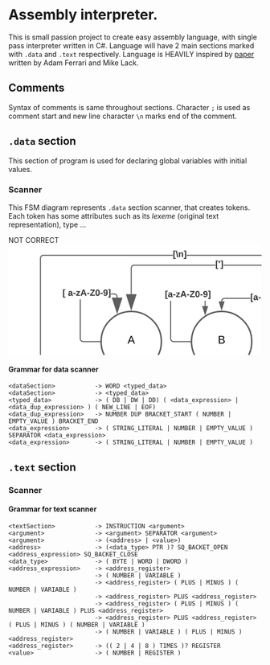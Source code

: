 # Assembly interpreter.

This is small passion project to create easy assembly language, with single pass interpreter written in C#.
Language will have 2 main sections marked with `.data` and `.text` respectively.
Language is HEAVILY inspired by [paper](https://www.cs.dartmouth.edu/~sergey/cs258/tiny-guide-to-x86-assembly.pdf) written by Adam Ferrari and Mike Lack.


## Comments
Syntax of comments is same throughout sections. Character `;` is used as comment start and new line character `\n` marks end of the comment.


## `.data` section
This section of program is used for declaring global variables with initial values.



### Scanner
This FSM diagram represents `.data` section scanner, that creates tokens. Each token has some attributes such as its *lexeme* (original text representation), type ...

NOT CORRECT 
<svg xmlns="http://www.w3.org/2000/svg" xmlns:xlink="http://www.w3.org/1999/xlink" xmlns:lucid="lucid" width="1389" height="607.42"><g transform="translate(-195.5 -118.49999978529536)" lucid:page-tab-id="0_0"><path d="M0 0h1870.87v1322.84H0z" fill="#fff"/><path d="M840 160c0 22.1-17.9 40-40 40s-40-17.9-40-40 17.9-40 40-40 40 17.9 40 40z" fill="#fff"/><path d="M838.46 170.85l-1.23 3.8-2.1 4.5-.25.38m-3.52 5.2l-2.1 2.53-3.64 3.46-.9.65m-5.2 3.47l-2.3 1.27-4.6 1.87-1.78.47m-6.15 1.22l-1.83.24-2.87.1-4.7-.3m-6.15-1.24l-3.8-1.23-4.5-2.1-.38-.25m-5.2-3.52l-2.53-2.1-3.46-3.64-.65-.9m-3.47-5.2l-1.27-2.3-1.87-4.6-.47-1.78m-1.2-6.15l-.26-1.83-.1-2.87.3-4.7m1.24-6.15l1.23-3.8 2.1-4.5.25-.38m3.52-5.2l2.1-2.53 3.64-3.46.9-.65m5.2-3.47l2.3-1.27 4.6-1.87 1.78-.47m6.15-1.22l1.83-.24 2.87-.1 4.7.3m6.15 1.24l3.8 1.23 4.5 2.1.38.25m5.2 3.52l2.53 2.1 3.46 3.64.65.9m3.47 5.2l1.27 2.3 1.87 4.6.47 1.78m1.2 6.15l.26 1.83.1 2.87-.3 4.7" stroke="#5e5e5e" stroke-width="3" fill="none"/><use xlink:href="#a" transform="matrix(1,0,0,1,765,125) translate(11.574074074074076 39.65277777777778)"/><path d="M677.06 226.96h-51.04l-.82.06-.77.18-.72.3-.66.4-.6.52-.5.6-.42.67-.3.7-.18.78-.07.85-1.94-.15.08-1 .26-1.07.42-1 .57-.93.7-.83.84-.7.92-.58 1-.42 1.07-.25 1.04-.1h51.12zm123.92-6.94l-.1 1.05-.24 1.07-.42 1-.58.94-.7.83-.84.72-.93.58-1 .42-1.08.25-1.06.1h-51.1V225h51.02l.83-.06.75-.18.73-.3.67-.42.6-.5.5-.6.43-.68.3-.73.18-.76.06-.83V202.5H801z" stroke="#5e5e5e" stroke-width=".05" fill="#5e5e5e"/><path d="M799.98 201.5l1-.03v1.06H799v-1.1z" fill="#5e5e5e"/><path stroke="#5e5e5e" stroke-width=".05" fill="#5e5e5e"/><path d="M620 247.22l-4.63-14.26h9.26z" fill="#5e5e5e"/><path d="M620 250.38l-5.98-18.4h11.96zm-3.3-16.45l3.3 10.14 3.3-10.14z" stroke="#5e5e5e" stroke-width=".05" fill="#5e5e5e"/><use xlink:href="#b" transform="matrix(1,0,0,1,677.0617283950618,215.31341704842006) translate(0 14.222222222222223)"/><path d="M680 311.96c0 33.14-26.86 60-60 60s-60-26.86-60-60 26.86-60 60-60 60 26.86 60 60z" stroke="#5e5e5e" stroke-width="3" fill="#fff"/><use xlink:href="#c" transform="matrix(1,0,0,1,565,256.9601674242407) translate(47.592592592592595 59.02777777777778)"/><path d="M800.98 380H799v-69.33H801zm0-90.67H799V202.5H801z" stroke="#5e5e5e" stroke-width=".05" fill="#5e5e5e"/><path d="M799.98 201.5l1-.03v1.06H799v-1.1z" fill="#5e5e5e"/><path stroke="#5e5e5e" stroke-width=".05" fill="#5e5e5e"/><path d="M800 395.26L795.37 381h9.26z" fill="#5e5e5e"/><path d="M800 398.42l-5.98-18.4h11.96zm-3.3-16.45l3.3 10.14 3.3-10.13z" stroke="#5e5e5e" stroke-width=".05" fill="#5e5e5e"/><use xlink:href="#d" transform="matrix(1,0,0,1,781.3086419753087,289.33333333629975) translate(0 14.222222222222223)"/><path d="M860 460c0 33.14-26.86 60-60 60s-60-26.86-60-60 26.86-60 60-60 60 26.86 60 60z" stroke="#5e5e5e" stroke-width="3" fill="#fff"/><use xlink:href="#e" transform="matrix(1,0,0,1,745,405) translate(47.00617283950617 59.02777777777778)"/><path d="M519.47 305.92l.07.83.18.76.3.74.42.67.5.6.6.52.68.42.73.3.76.18.84.06h32.96v1.95h-33.04l-1.05-.08-1.06-.25-1-.42-.94-.57-.83-.7-.72-.84-.57-.93-.42-1-.25-1.08-.08-1.05v-75.33h1.95zm68.6-64.42h-1.94v-10.83h1.95z" stroke="#5e5e5e" stroke-width=".05" fill="#5e5e5e"/><path d="M558.5 311.95l.03 1h-1.06v-1.96h1.07z" fill="#5e5e5e"/><path stroke="#5e5e5e" stroke-width=".05" fill="#5e5e5e"/><path d="M587.1 256.76l-4.63-14.26h9.27z" fill="#5e5e5e"/><path d="M587.1 259.92l-5.97-18.4h11.96zm-3.28-16.45l3.3 10.14 3.28-10.13z" stroke="#5e5e5e" stroke-width=".05" fill="#5e5e5e"/><use xlink:href="#f" transform="matrix(1,0,0,1,507.0469135802467,209.33333333333334) translate(0 14.222222222222223)"/><path d="M680 660c0 33.14-26.86 60-60 60s-60-26.86-60-60 26.86-60 60-60 60 26.86 60 60z" stroke="#5e5e5e" stroke-width="9" fill="#fff"/><use xlink:href="#g" transform="matrix(1,0,0,1,565,605) translate(28.73456790123457 59.02777777777778)"/><path d="M699.47 453.96l.07.83.18.75.3.73.42.67.5.6.6.5.68.43.73.3.76.18.84.06h32.96v1.96h-33.04l-1.05-.1-1.06-.24-1-.42-.94-.58-.83-.7-.72-.84-.57-.93-.42-1-.25-1.08-.08-1.06v-36h1.95zm55.3-81.25l1.08.27 1 .42.94.56.82.7.7.84.6.94.4 1 .26 1.07.08 1.07v1.27h-1.95v-1.2l-.05-.82-.18-.77-.3-.73-.42-.67-.5-.6-.6-.5-.68-.42-.73-.3-.76-.2-.83-.05h-49.1l-.84.06-.75.2-.73.3-.67.4-.6.5-.5.6-.43.7-.3.7-.18.78-.07.82v17.06h-1.95v-17.13l.1-1.06.24-1.05.42-1 .57-.95.72-.83.83-.7.93-.58 1-.43 1.08-.26 1.06-.07h49.27z" stroke="#5e5e5e" stroke-width=".05" fill="#5e5e5e"/><path d="M738.5 460l.03.98h-1.06v-1.96h1.07z" fill="#5e5e5e"/><path stroke="#5e5e5e" stroke-width=".05" fill="#5e5e5e"/><path d="M759.7 410.37l-9.28-28.53h18.54z" fill="#5e5e5e"/><path d="M759.7 413.52l-10.62-32.66h21.22zm-7.94-30.7l7.93 24.4 7.92-24.4z" stroke="#5e5e5e" stroke-width=".05" fill="#5e5e5e"/><use xlink:href="#d" transform="matrix(1,0,0,1,679.8077064017089,396.7021883775387) translate(0 14.222222222222223)"/><path d="M800 522.5v40.23" stroke="#5e5e5e" stroke-width="2" fill="none"/><path d="M800 521.5l.98-.03v1.06H799v-1.07z" stroke="#5e5e5e" stroke-width=".05" fill="#5e5e5e"/><path d="M800 592.26l-9.27-28.53h18.54z" stroke="#5e5e5e" stroke-width="2" fill="#5e5e5e"/><path d="M860 660c0 33.14-26.86 60-60 60s-60-26.86-60-60 26.86-60 60-60 60 26.86 60 60z" stroke="#5e5e5e" stroke-width="9" fill="#fff"/><use xlink:href="#h" transform="matrix(1,0,0,1,745,605) translate(15.586419753086417 59.02777777777778)"/><path d="M974.04 225l1.05.1 1.06.24 1 .42.94.58.83.7.72.84.57.93.42 1.02.25 1.07.08 1.04v330.8H979V232l-.06-.83-.18-.77-.3-.73-.42-.67-.5-.6-.6-.5-.68-.43-.73-.3-.76-.18-.84-.06h-67.2V225zm-173-4.23l.18.76.3.73.42.67.5.6.6.5.68.43.73.3.76.18.84.06h78.16v1.96h-78.24l-1.05-.1-1.06-.24-1-.42-.94-.57-.83-.72-.72-.82-.57-.93-.42-1-.25-1.08-.08-1.05V202.5H801v17.44z" stroke="#5e5e5e" stroke-width=".05" fill="#5e5e5e"/><path d="M799.98 201.5l1-.03v1.06H799v-1.1z" fill="#5e5e5e"/><path stroke="#5e5e5e" stroke-width=".05" fill="#5e5e5e"/><path d="M980 592.26l-9.27-28.53h18.54z" fill="#5e5e5e"/><path d="M980 595.42l-10.6-32.67h21.2zm-7.93-30.72l7.93 24.4 7.93-24.4z" stroke="#5e5e5e" stroke-width=".05" fill="#5e5e5e"/><use xlink:href="#i" transform="matrix(1,0,0,1,884.2026323372621,215.31341704842006) translate(0 14.222222222222223)"/><path d="M1040 660c0 33.14-26.86 60-60 60s-60-26.86-60-60 26.86-60 60-60 60 26.86 60 60z" stroke="#5e5e5e" stroke-width="9" fill="#fff"/><use xlink:href="#j" transform="matrix(1,0,0,1,925,605) translate(23.554382716049382 45.27777777777778)"/><use xlink:href="#k" transform="matrix(1,0,0,1,925,605) translate(28.492654320987658 71.94444444444446)"/><path d="M1220 660c0 33.14-26.86 60-60 60s-60-26.86-60-60 26.86-60 60-60 60 26.86 60 60z" stroke="#5e5e5e" stroke-width="9" fill="#fff"/><use xlink:href="#l" transform="matrix(1,0,0,1,1105,605) translate(6.296296296296298 59.02777777777778)"/><path d="M1155.1 184.86l1.06.25 1 .43.94.58.83.72.7.83.6.93.4 1 .26 1.08.07 1.05v371.03h-1.94V191.8l-.07-.83-.18-.77-.3-.73-.42-.67-.5-.6-.6-.5-.68-.42-.73-.3-.76-.2-.84-.05H978.32v-1.95h175.72zm-321.65 1.87v-1.95h128.17v1.95z" stroke="#5e5e5e" stroke-width=".05" fill="#5e5e5e"/><path d="M833.48 186.73h-1.83l1.6-1.95h.23z" fill="#5e5e5e"/><path stroke="#5e5e5e" stroke-width=".05" fill="#5e5e5e"/><path d="M1160 592.26l-9.27-28.53h18.54z" fill="#5e5e5e"/><path d="M1160 595.42l-10.6-32.67h21.2zm-7.93-30.72l7.93 24.4 7.93-24.4z" stroke="#5e5e5e" stroke-width=".05" fill="#5e5e5e"/><use xlink:href="#m" transform="matrix(1,0,0,1,961.6239107968022,175.08499189469308) translate(0 14.222222222222223)"/><path d="M500 311.96c0 33.14-26.86 60-60 60s-60-26.86-60-60 26.86-60 60-60 60 26.86 60 60z" stroke="#5e5e5e" stroke-width="3" fill="#fff"/><use xlink:href="#n" transform="matrix(1,0,0,1,385,256.96016742424075) translate(47.592592592592595 59.02777777777778)"/><path d="M607.5 160.97H446.03l-.83.07-.75.18-.73.3-.67.42-.6.5-.5.6-.43.68-.3.73-.18.76-.06.84v51.65h-1.96v-51.74l.1-1.05.24-1.06.42-1 .58-.94.7-.83.84-.72.93-.57 1-.42 1.08-.25 1.06-.07H607.5zm150 0H623.44v-1.94H757.5z" stroke="#5e5e5e" stroke-width=".05" fill="#5e5e5e"/><path d="M758.5 159.98l.03 1h-1.06v-1.95h1.1z" fill="#5e5e5e"/><path stroke="#5e5e5e" stroke-width=".05" fill="#5e5e5e"/><path d="M440 247.22l-9.27-28.53h18.54z" fill="#5e5e5e"/><path d="M440 250.38l-10.6-32.66h21.2zm-7.93-30.7l7.93 24.4 7.93-24.4z" stroke="#5e5e5e" stroke-width=".05" fill="#5e5e5e"/><use xlink:href="#o" transform="matrix(1,0,0,1,607.4913580246912,149.33333333333334) translate(0 14.222222222222223)"/><path d="M339.47 305.92l.07.83.18.76.3.74.42.67.5.6.6.52.68.42.73.3.76.18.84.06h32.96v1.95h-33.04l-1.05-.08-1.06-.25-1-.42-.94-.57-.83-.7-.72-.84-.57-.93-.42-1-.25-1.08-.08-1.05v-78.08h1.95zm67.55-89.56l1.07.26 1 .42.93.57.83.72.7.83.6.94.4 1 .26 1.06.08 1.06v1.27h-1.95v-1.2l-.06-.83-.2-.77-.3-.72-.4-.68-.52-.6-.6-.5-.67-.42-.72-.3-.77-.2-.8-.05h-6.2v-1.95h6.27z" stroke="#5e5e5e" stroke-width=".05" fill="#5e5e5e"/><path d="M378.5 311.95l.03 1h-1.06v-1.96h1.07z" fill="#5e5e5e"/><path stroke="#5e5e5e" stroke-width=".05" fill="#5e5e5e"/><path d="M411.93 254.02l-9.27-28.53h18.54z" fill="#5e5e5e"/><path d="M411.93 257.17l-10.6-32.66h21.2zm-7.93-30.7l7.93 24.4 7.93-24.4z" stroke="#5e5e5e" stroke-width=".05" fill="#5e5e5e"/><use xlink:href="#p" transform="matrix(1,0,0,1,303.24444444444424,206.58831367616622) translate(0 14.222222222222223)"/><use xlink:href="#q" transform="matrix(1,0,0,1,303.24444444444424,206.58831367616622) translate(10.814814814814817 14.222222222222223)"/><path d="M440.98 562.73h-1.96V471.2h1.96zm0-112.86h-1.96v-75.4h1.96z" stroke="#5e5e5e" stroke-width=".05" fill="#5e5e5e"/><path d="M440 373.46l.98-.03v1.06h-1.96v-1.08z" fill="#5e5e5e"/><path stroke="#5e5e5e" stroke-width=".05" fill="#5e5e5e"/><path d="M440 592.26l-9.27-28.53h18.54z" fill="#5e5e5e"/><path d="M440 595.42l-10.6-32.67h21.2zm-7.93-30.72l7.93 24.4 7.93-24.4z" stroke="#5e5e5e" stroke-width=".05" fill="#5e5e5e"/><use xlink:href="#r" transform="matrix(1,0,0,1,432.0246913580247,449.8666666666667) translate(0 14.222222222222223)"/><path d="M500 660c0 33.14-26.86 60-60 60s-60-26.86-60-60 26.86-60 60-60 60 26.86 60 60z" stroke="#5e5e5e" stroke-width="9" fill="#fff"/><use xlink:href="#s" transform="matrix(1,0,0,1,385,605) translate(26.05438271604939 45.27777777777778)"/><use xlink:href="#t" transform="matrix(1,0,0,1,385,605) translate(28.585246913580253 71.94444444444446)"/><path d="M620.98 562.73H619v-67.58H621zm0-88.92H619v-99.34H621z" stroke="#5e5e5e" stroke-width=".05" fill="#5e5e5e"/><path d="M620 373.46l.98-.03v1.06H619v-1.08z" fill="#5e5e5e"/><path stroke="#5e5e5e" stroke-width=".05" fill="#5e5e5e"/><path d="M620 592.26l-9.27-28.53h18.54z" fill="#5e5e5e"/><path d="M620 595.42l-10.6-32.67h21.2zm-7.93-30.72l7.93 24.4 7.93-24.4z" stroke="#5e5e5e" stroke-width=".05" fill="#5e5e5e"/><use xlink:href="#u" transform="matrix(1,0,0,1,569.0617283950618,473.8124814718539) translate(0 14.222222222222223)"/><path d="M1400 660c0 33.14-26.86 60-60 60s-60-26.86-60-60 26.86-60 60-60 60 26.86 60 60z" stroke="#5e5e5e" stroke-width="9" fill="#fff"/><use xlink:href="#v" transform="matrix(1,0,0,1,1285,605) translate(17.38154320987654 45.27777777777778)"/><use xlink:href="#w" transform="matrix(1,0,0,1,1285,605) translate(33.430925925925926 71.94444444444446)"/><path d="M1580 661.42c0 33.13-26.86 60-60 60s-60-26.87-60-60c0-33.14 26.86-60 60-60s60 26.86 60 60z" stroke="#5e5e5e" stroke-width="9" fill="#fff"/><use xlink:href="#v" transform="matrix(1,0,0,1,1465,606.4173228346456) translate(17.38154320987654 45.27777777777778)"/><use xlink:href="#x" transform="matrix(1,0,0,1,1465,606.4173228346456) translate(35.251913580246914 71.94444444444446)"/><path d="M1335.1 159.1l1.06.26 1 .42.94.57.83.72.7.83.6.93.4 1 .26 1.08.07 1.06v396.77h-1.94v-396.7l-.07-.82-.18-.75-.3-.73-.42-.67-.5-.6-.6-.5-.68-.42-.73-.3-.76-.2-.84-.06H1055.4v-1.94h278.64zM842.5 161v-1.95h195.3v1.94z" stroke="#5e5e5e" stroke-width=".05" fill="#5e5e5e"/><path d="M842.53 160.97h-1.1l.07-.95-.03-1h1.06z" fill="#5e5e5e"/><path stroke="#5e5e5e" stroke-width=".05" fill="#5e5e5e"/><path d="M1340 592.26l-9.27-28.53h18.54z" fill="#5e5e5e"/><path d="M1340 595.42l-10.6-32.67h21.2zm-7.93-30.72l7.93 24.4 7.93-24.4z" stroke="#5e5e5e" stroke-width=".05" fill="#5e5e5e"/><use xlink:href="#y" transform="matrix(1,0,0,1,1037.7851851851851,149.33333333333334) translate(0 14.222222222222223)"/><path d="M1515.1 138.33l1.06.25 1 .42.94.57.83.72.7.82.6.93.4 1 .26 1.08.07 1.05v418.97h-1.94v-418.9l-.07-.82-.18-.76-.3-.73-.42-.67-.5-.6-.6-.5-.68-.42-.73-.3-.76-.2-.84-.06H1148.4v-1.96h365.64zm-678.25 1.86v-1.96h293.94v1.95z" stroke="#5e5e5e" stroke-width=".05" fill="#5e5e5e"/><path d="M836.87 140.2h-.48l-1.1-1.96h1.57z" fill="#5e5e5e"/><path stroke="#5e5e5e" stroke-width=".05" fill="#5e5e5e"/><path d="M1520 593.68l-9.27-28.53h18.54z" fill="#5e5e5e"/><path d="M1520 596.83l-10.6-32.66h21.2zm-7.93-30.7l7.93 24.4 7.93-24.4z" stroke="#5e5e5e" stroke-width=".05" fill="#5e5e5e"/><use xlink:href="#z" transform="matrix(1,0,0,1,1130.7851851851851,128.55260552219573) translate(0 14.222222222222223)"/><path d="M320 660c0 33.14-26.86 60-60 60s-60-26.86-60-60 26.86-60 60-60 60 26.86 60 60z" stroke="#5e5e5e" stroke-width="9" fill="#fff"/><use xlink:href="#A" transform="matrix(1,0,0,1,205,605) translate(15.617283950617278 59.02777777777778)"/><path d="M522.82 141.2h-257.6l-.8.08-.78.18-.72.3-.68.4-.6.53-.5.58-.42.68-.3.72-.2.77-.05.82v416.5h-1.95V146.2l.08-1.06.26-1.06.42-1 .57-.95.7-.83.84-.7.93-.58 1-.42 1.07-.26 1.06-.08h257.66zm239.68 0H550.33v-1.94H762.5z" stroke="#5e5e5e" stroke-width=".05" fill="#5e5e5e"/><path d="M763.55 140.13l-.5 1.08h-.57v-1.94h1.62z" fill="#5e5e5e"/><path stroke="#5e5e5e" stroke-width=".05" fill="#5e5e5e"/><path d="M259.2 592.3l-9.27-28.54h18.54z" fill="#5e5e5e"/><path d="M259.2 595.45l-10.62-32.67h21.23zm-7.93-30.72l7.92 24.4 7.92-24.4z" stroke="#5e5e5e" stroke-width=".05" fill="#5e5e5e"/><g><use xlink:href="#B" transform="matrix(1,0,0,1,522.8153001166849,129.56936080704634) translate(0 14.222222222222223)"/></g><defs><path d="M185-189c-5-48-123-54-124 2 14 75 158 14 163 119 3 78-121 87-175 55-17-10-28-26-33-46l33-7c5 56 141 63 141-1 0-78-155-14-162-118-5-82 145-84 179-34 5 7 8 16 11 25" id="C"/><path d="M59-47c-2 24 18 29 38 22v24C64 9 27 4 27-40v-127H5v-23h24l9-43h21v43h35v23H59v120" id="D"/><path d="M141-36C126-15 110 5 73 4 37 3 15-17 15-53c-1-64 63-63 125-63 3-35-9-54-41-54-24 1-41 7-42 31l-33-3c5-37 33-52 76-52 45 0 72 20 72 64v82c-1 20 7 32 28 27v20c-31 9-61-2-59-35zM48-53c0 20 12 33 32 33 41-3 63-29 60-74-43 2-92-5-92 41" id="E"/><path d="M114-163C36-179 61-72 57 0H25l-1-190h30c1 12-1 29 2 39 6-27 23-49 58-41v29" id="F"/><g id="a"><use transform="matrix(0.06172839506172839,0,0,0.06172839506172839,0,0)" xlink:href="#C"/><use transform="matrix(0.06172839506172839,0,0,0.06172839506172839,14.814814814814813,0)" xlink:href="#D"/><use transform="matrix(0.06172839506172839,0,0,0.06172839506172839,20.98765432098765,0)" xlink:href="#E"/><use transform="matrix(0.06172839506172839,0,0,0.06172839506172839,33.33333333333333,0)" xlink:href="#F"/><use transform="matrix(0.06172839506172839,0,0,0.06172839506172839,40.679012345679006,0)" xlink:href="#D"/></g><path fill="#333" d="M20 75v-336h95v34H67V41h48v34H20" id="G"/><path fill="#333" d="M133-34C117-15 103 5 69 4 32 3 11-16 11-54c-1-60 55-63 116-61 1-26-3-47-28-47-18 1-26 9-28 27l-52-2c7-38 36-58 82-57s74 22 75 68l1 82c-1 14 12 18 25 15v27c-30 8-71 5-69-32zm-48 3c29 0 43-24 42-57-32 0-66-3-65 30 0 17 8 27 23 27" id="H"/><path fill="#333" d="M14-72v-43h91v43H14" id="I"/><path fill="#333" d="M12 0v-35l95-120H19v-35h142v35L67-36h103V0H12" id="J"/><path fill="#333" d="M199 0l-22-63H83L61 0H9l90-248h61L250 0h-51zm-33-102l-36-108c-10 38-24 72-36 108h72" id="K"/><path fill="#333" d="M210 0H11v-37l134-170H24v-41h178v36L68-41h142V0" id="L"/><path fill="#333" d="M4 75V41h49v-268H4v-34h96V75H4" id="M"/><g id="b"><use transform="matrix(0.04938271604938272,0,0,0.04938271604938272,0,0)" xlink:href="#G"/><use transform="matrix(0.04938271604938272,0,0,0.04938271604938272,5.8765432098765435,0)" xlink:href="#H"/><use transform="matrix(0.04938271604938272,0,0,0.04938271604938272,15.753086419753087,0)" xlink:href="#I"/><use transform="matrix(0.04938271604938272,0,0,0.04938271604938272,21.629629629629633,0)" xlink:href="#J"/><use transform="matrix(0.04938271604938272,0,0,0.04938271604938272,30.518518518518523,0)" xlink:href="#K"/><use transform="matrix(0.04938271604938272,0,0,0.04938271604938272,43.308641975308646,0)" xlink:href="#I"/><use transform="matrix(0.04938271604938272,0,0,0.04938271604938272,49.18518518518519,0)" xlink:href="#L"/><use transform="matrix(0.04938271604938272,0,0,0.04938271604938272,60.00000000000001,0)" xlink:href="#M"/></g><path d="M160-131c35 5 61 23 61 61C221 17 115-2 30 0v-248c76 3 177-17 177 60 0 33-19 50-47 57zm-97-11c50-1 110 9 110-42 0-47-63-36-110-37v79zm0 115c55-2 124 14 124-45 0-56-70-42-124-44v89" id="N"/><use transform="matrix(0.06172839506172839,0,0,0.06172839506172839,0,0)" xlink:href="#N" id="c"/><path fill="#333" d="M101-251c68 0 84 54 84 127C185-50 166 4 99 4S15-52 14-124c-1-75 17-127 87-127zm-1 216c37-5 36-46 36-89s4-89-36-89c-39 0-36 45-36 89 0 43-3 85 36 89" id="O"/><path fill="#333" d="M99-251c69 0 84 53 88 123 5 99-61 162-144 118-15-8-21-25-26-45l46-6c4 31 50 33 63 7 7-15 12-36 12-60-9 18-29 28-54 28-48 0-72-32-72-82 0-55 31-83 87-83zm-1 128c24 0 37-16 37-39 0-27-10-51-37-51-25 0-35 19-35 45 0 25 10 45 35 45" id="P"/><g id="d"><use transform="matrix(0.04938271604938272,0,0,0.04938271604938272,0,0)" xlink:href="#G"/><use transform="matrix(0.04938271604938272,0,0,0.04938271604938272,5.8765432098765435,0)" xlink:href="#O"/><use transform="matrix(0.04938271604938272,0,0,0.04938271604938272,15.753086419753087,0)" xlink:href="#I"/><use transform="matrix(0.04938271604938272,0,0,0.04938271604938272,21.629629629629633,0)" xlink:href="#P"/><use transform="matrix(0.04938271604938272,0,0,0.04938271604938272,31.506172839506174,0)" xlink:href="#M"/></g><path d="M212-179c-10-28-35-45-73-45-59 0-87 40-87 99 0 60 29 101 89 101 43 0 62-24 78-52l27 14C228-24 195 4 139 4 59 4 22-46 18-125c-6-104 99-153 187-111 19 9 31 26 39 46" id="Q"/><use transform="matrix(0.06172839506172839,0,0,0.06172839506172839,0,0)" xlink:href="#Q" id="e"/><g id="f"><use transform="matrix(0.04938271604938272,0,0,0.04938271604938272,0,0)" xlink:href="#G"/><use transform="matrix(0.04938271604938272,0,0,0.04938271604938272,5.8765432098765435,0)" xlink:href="#H"/><use transform="matrix(0.04938271604938272,0,0,0.04938271604938272,15.753086419753087,0)" xlink:href="#I"/><use transform="matrix(0.04938271604938272,0,0,0.04938271604938272,21.629629629629633,0)" xlink:href="#J"/><use transform="matrix(0.04938271604938272,0,0,0.04938271604938272,30.518518518518523,0)" xlink:href="#K"/><use transform="matrix(0.04938271604938272,0,0,0.04938271604938272,43.308641975308646,0)" xlink:href="#I"/><use transform="matrix(0.04938271604938272,0,0,0.04938271604938272,49.18518518518519,0)" xlink:href="#L"/><use transform="matrix(0.04938271604938272,0,0,0.04938271604938272,60.00000000000001,0)" xlink:href="#O"/><use transform="matrix(0.04938271604938272,0,0,0.04938271604938272,69.87654320987656,0)" xlink:href="#I"/><use transform="matrix(0.04938271604938272,0,0,0.04938271604938272,75.7530864197531,0)" xlink:href="#P"/><use transform="matrix(0.04938271604938272,0,0,0.04938271604938272,85.62962962962965,0)" xlink:href="#M"/></g><path d="M266 0h-40l-56-210L115 0H75L2-248h35L96-30l15-64 43-154h32l59 218 59-218h35" id="R"/><path d="M100-194c62-1 85 37 85 99 1 63-27 99-86 99S16-35 15-95c0-66 28-99 85-99zM99-20c44 1 53-31 53-75 0-43-8-75-51-75s-53 32-53 75 10 74 51 75" id="S"/><path d="M85-194c31 0 48 13 60 33l-1-100h32l1 261h-30c-2-10 0-23-3-31C134-8 116 4 85 4 32 4 16-35 15-94c0-66 23-100 70-100zm9 24c-40 0-46 34-46 75 0 40 6 74 45 74 42 0 51-32 51-76 0-42-9-74-50-73" id="T"/><g id="g"><use transform="matrix(0.06172839506172839,0,0,0.06172839506172839,0,0)" xlink:href="#R"/><use transform="matrix(0.06172839506172839,0,0,0.06172839506172839,20.493827160493826,0)" xlink:href="#S"/><use transform="matrix(0.06172839506172839,0,0,0.06172839506172839,32.839506172839506,0)" xlink:href="#F"/><use transform="matrix(0.06172839506172839,0,0,0.06172839506172839,40.18518518518518,0)" xlink:href="#T"/></g><path d="M190 0L58-211 59 0H30v-248h39L202-35l-2-213h31V0h-41" id="U"/><path d="M84 4C-5 8 30-112 23-190h32v120c0 31 7 50 39 49 72-2 45-101 50-169h31l1 190h-30c-1-10 1-25-2-33-11 22-28 36-60 37" id="V"/><path d="M210-169c-67 3-38 105-44 169h-31v-121c0-29-5-50-35-48C34-165 62-65 56 0H25l-1-190h30c1 10-1 24 2 32 10-44 99-50 107 0 11-21 27-35 58-36 85-2 47 119 55 194h-31v-121c0-29-5-49-35-48" id="W"/><path d="M115-194c53 0 69 39 70 98 0 66-23 100-70 100C84 3 66-7 56-30L54 0H23l1-261h32v101c10-23 28-34 59-34zm-8 174c40 0 45-34 45-75 0-40-5-75-45-74-42 0-51 32-51 76 0 43 10 73 51 73" id="X"/><path d="M100-194c63 0 86 42 84 106H49c0 40 14 67 53 68 26 1 43-12 49-29l28 8c-11 28-37 45-77 45C44 4 14-33 15-96c1-61 26-98 85-98zm52 81c6-60-76-77-97-28-3 7-6 17-6 28h103" id="Y"/><g id="h"><use transform="matrix(0.06172839506172839,0,0,0.06172839506172839,0,0)" xlink:href="#U"/><use transform="matrix(0.06172839506172839,0,0,0.06172839506172839,15.987654320987653,0)" xlink:href="#V"/><use transform="matrix(0.06172839506172839,0,0,0.06172839506172839,28.333333333333332,0)" xlink:href="#W"/><use transform="matrix(0.06172839506172839,0,0,0.06172839506172839,46.79012345679012,0)" xlink:href="#X"/><use transform="matrix(0.06172839506172839,0,0,0.06172839506172839,59.1358024691358,0)" xlink:href="#Y"/><use transform="matrix(0.06172839506172839,0,0,0.06172839506172839,71.48148148148148,0)" xlink:href="#F"/></g><path fill="#333" d="M110-251c83-7 118 89 53 130-17 10-36 21-38 46H78c2-56 65-53 71-103 2-21-15-35-38-34-25 1-41 14-44 38l-50-2c6-48 39-70 93-75zM77 0v-47h51V0H77" id="Z"/><g id="i"><use transform="matrix(0.04938271604938272,0,0,0.04938271604938272,0,0)" xlink:href="#G"/><use transform="matrix(0.04938271604938272,0,0,0.04938271604938272,5.8765432098765435,0)" xlink:href="#Z"/><use transform="matrix(0.04938271604938272,0,0,0.04938271604938272,16.691358024691358,0)" xlink:href="#M"/></g><path d="M30 0v-248h187v28H63v79h144v27H63v87h162V0H30" id="aa"/><path d="M115-194c55 1 70 41 70 98S169 2 115 4C84 4 66-9 55-30l1 105H24l-1-265h31l2 30c10-21 28-34 59-34zm-8 174c40 0 45-34 45-75s-6-73-45-74c-42 0-51 32-51 76 0 43 10 73 51 73" id="ab"/><path d="M179-190L93 31C79 59 56 82 12 73V49c39 6 53-20 64-50L1-190h34L92-34l54-156h33" id="ac"/><g id="j"><use transform="matrix(0.06172839506172839,0,0,0.06172839506172839,0,0)" xlink:href="#aa"/><use transform="matrix(0.06172839506172839,0,0,0.06172839506172839,14.814814814814813,0)" xlink:href="#W"/><use transform="matrix(0.06172839506172839,0,0,0.06172839506172839,33.2716049382716,0)" xlink:href="#ab"/><use transform="matrix(0.06172839506172839,0,0,0.06172839506172839,45.61728395061728,0)" xlink:href="#D"/><use transform="matrix(0.06172839506172839,0,0,0.06172839506172839,51.79012345679012,0)" xlink:href="#ac"/></g><path d="M108 0H70L1-190h34L89-25l56-165h34" id="ad"/><path d="M24 0v-261h32V0H24" id="ae"/><g id="k"><use transform="matrix(0.06172839506172839,0,0,0.06172839506172839,0,0)" xlink:href="#ad"/><use transform="matrix(0.06172839506172839,0,0,0.06172839506172839,11.11111111111111,0)" xlink:href="#E"/><use transform="matrix(0.06172839506172839,0,0,0.06172839506172839,23.45679012345679,0)" xlink:href="#ae"/><use transform="matrix(0.06172839506172839,0,0,0.06172839506172839,28.333333333333336,0)" xlink:href="#V"/><use transform="matrix(0.06172839506172839,0,0,0.06172839506172839,40.67901234567901,0)" xlink:href="#Y"/></g><g id="l"><use transform="matrix(0.06172839506172839,0,0,0.06172839506172839,0,0)" xlink:href="#C"/><use transform="matrix(0.06172839506172839,0,0,0.06172839506172839,14.814814814814813,0)" xlink:href="#Y"/><use transform="matrix(0.06172839506172839,0,0,0.06172839506172839,27.160493827160494,0)" xlink:href="#ab"/><use transform="matrix(0.06172839506172839,0,0,0.06172839506172839,39.50617283950617,0)" xlink:href="#E"/><use transform="matrix(0.06172839506172839,0,0,0.06172839506172839,51.85185185185185,0)" xlink:href="#F"/><use transform="matrix(0.06172839506172839,0,0,0.06172839506172839,59.197530864197525,0)" xlink:href="#E"/><use transform="matrix(0.06172839506172839,0,0,0.06172839506172839,71.5432098765432,0)" xlink:href="#D"/><use transform="matrix(0.06172839506172839,0,0,0.06172839506172839,77.71604938271604,0)" xlink:href="#S"/><use transform="matrix(0.06172839506172839,0,0,0.06172839506172839,90.06172839506172,0)" xlink:href="#F"/></g><path fill="#333" d="M76-54c-1 42 2 86-19 110H24C36 42 46 24 48 0H25v-54h51" id="af"/><g id="m"><use transform="matrix(0.04938271604938272,0,0,0.04938271604938272,0,0)" xlink:href="#G"/><use transform="matrix(0.04938271604938272,0,0,0.04938271604938272,5.8765432098765435,0)" xlink:href="#af"/><use transform="matrix(0.04938271604938272,0,0,0.04938271604938272,10.814814814814817,0)" xlink:href="#M"/></g><path d="M205 0l-28-72H64L36 0H1l101-248h38L239 0h-34zm-38-99l-47-123c-12 45-31 82-46 123h93" id="ag"/><use transform="matrix(0.06172839506172839,0,0,0.06172839506172839,0,0)" xlink:href="#ag" id="n"/><path fill="#333" d="M62-158H24l-5-90h48" id="ah"/><g id="o"><use transform="matrix(0.04938271604938272,0,0,0.04938271604938272,0,0)" xlink:href="#G"/><use transform="matrix(0.04938271604938272,0,0,0.04938271604938272,5.8765432098765435,0)" xlink:href="#ah"/><use transform="matrix(0.04938271604938272,0,0,0.04938271604938272,10.074074074074074,0)" xlink:href="#M"/></g><use transform="matrix(0.04938271604938272,0,0,0.04938271604938272,0,0)" xlink:href="#G" id="p"/><g id="q"><use transform="matrix(0.04938271604938272,0,0,0.04938271604938272,0,0)" xlink:href="#H"/><use transform="matrix(0.04938271604938272,0,0,0.04938271604938272,9.876543209876544,0)" xlink:href="#I"/><use transform="matrix(0.04938271604938272,0,0,0.04938271604938272,15.753086419753087,0)" xlink:href="#J"/><use transform="matrix(0.04938271604938272,0,0,0.04938271604938272,24.641975308641978,0)" xlink:href="#K"/><use transform="matrix(0.04938271604938272,0,0,0.04938271604938272,37.4320987654321,0)" xlink:href="#I"/><use transform="matrix(0.04938271604938272,0,0,0.04938271604938272,43.308641975308646,0)" xlink:href="#L"/><use transform="matrix(0.04938271604938272,0,0,0.04938271604938272,54.12345679012346,0)" xlink:href="#O"/><use transform="matrix(0.04938271604938272,0,0,0.04938271604938272,64,0)" xlink:href="#I"/><use transform="matrix(0.04938271604938272,0,0,0.04938271604938272,69.87654320987654,0)" xlink:href="#P"/><use transform="matrix(0.04938271604938272,0,0,0.04938271604938272,79.75308641975309,0)" xlink:href="#M"/></g><path d="M20 75v-336h95v34H67V41h48v34H20" id="ai"/><path d="M62-158H24l-5-90h48" id="aj"/><path d="M4 75V41h49v-268H4v-34h96V75H4" id="ak"/><g id="r"><use transform="matrix(0.04938271604938272,0,0,0.04938271604938272,0,0)" xlink:href="#ai"/><use transform="matrix(0.04938271604938272,0,0,0.04938271604938272,5.8765432098765435,0)" xlink:href="#aj"/><use transform="matrix(0.04938271604938272,0,0,0.04938271604938272,10.074074074074074,0)" xlink:href="#ak"/></g><path d="M24-231v-30h32v30H24zM24 0v-190h32V0H24" id="al"/><path d="M117-194c89-4 53 116 60 194h-32v-121c0-31-8-49-39-48C34-167 62-67 57 0H25l-1-190h30c1 10-1 24 2 32 11-22 29-35 61-36" id="am"/><path d="M177-190C167-65 218 103 67 71c-23-6-38-20-44-43l32-5c15 47 100 32 89-28v-30C133-14 115 1 83 1 29 1 15-40 15-95c0-56 16-97 71-98 29-1 48 16 59 35 1-10 0-23 2-32h30zM94-22c36 0 50-32 50-73 0-42-14-75-50-75-39 0-46 34-46 75s6 73 46 73" id="an"/><g id="s"><use transform="matrix(0.06172839506172839,0,0,0.06172839506172839,0,0)" xlink:href="#C"/><use transform="matrix(0.06172839506172839,0,0,0.06172839506172839,14.814814814814813,0)" xlink:href="#D"/><use transform="matrix(0.06172839506172839,0,0,0.06172839506172839,20.98765432098765,0)" xlink:href="#F"/><use transform="matrix(0.06172839506172839,0,0,0.06172839506172839,28.33333333333333,0)" xlink:href="#al"/><use transform="matrix(0.06172839506172839,0,0,0.06172839506172839,33.20987654320987,0)" xlink:href="#am"/><use transform="matrix(0.06172839506172839,0,0,0.06172839506172839,45.55555555555555,0)" xlink:href="#an"/></g><g id="t"><use transform="matrix(0.06172839506172839,0,0,0.06172839506172839,0,0)" xlink:href="#ae"/><use transform="matrix(0.06172839506172839,0,0,0.06172839506172839,4.876543209876543,0)" xlink:href="#al"/><use transform="matrix(0.06172839506172839,0,0,0.06172839506172839,9.753086419753085,0)" xlink:href="#D"/><use transform="matrix(0.06172839506172839,0,0,0.06172839506172839,15.925925925925926,0)" xlink:href="#Y"/><use transform="matrix(0.06172839506172839,0,0,0.06172839506172839,28.2716049382716,0)" xlink:href="#F"/><use transform="matrix(0.06172839506172839,0,0,0.06172839506172839,35.61728395061728,0)" xlink:href="#E"/><use transform="matrix(0.06172839506172839,0,0,0.06172839506172839,47.962962962962955,0)" xlink:href="#ae"/></g><path d="M162-90l-57-133L48-90H8l69-158h56l69 158h-40" id="ao"/><path d="M133-34C117-15 103 5 69 4 32 3 11-16 11-54c-1-60 55-63 116-61 1-26-3-47-28-47-18 1-26 9-28 27l-52-2c7-38 36-58 82-57s74 22 75 68l1 82c-1 14 12 18 25 15v27c-30 8-71 5-69-32zm-48 3c29 0 43-24 42-57-32 0-66-3-65 30 0 17 8 27 23 27" id="ap"/><path d="M14-72v-43h91v43H14" id="aq"/><path d="M12 0v-35l95-120H19v-35h142v35L67-36h103V0H12" id="ar"/><path d="M199 0l-22-63H83L61 0H9l90-248h61L250 0h-51zm-33-102l-36-108c-10 38-24 72-36 108h72" id="as"/><path d="M210 0H11v-37l134-170H24v-41h178v36L68-41h142V0" id="at"/><path d="M101-251c68 0 84 54 84 127C185-50 166 4 99 4S15-52 14-124c-1-75 17-127 87-127zm-1 216c37-5 36-46 36-89s4-89-36-89c-39 0-36 45-36 89 0 43-3 85 36 89" id="au"/><path d="M99-251c69 0 84 53 88 123 5 99-61 162-144 118-15-8-21-25-26-45l46-6c4 31 50 33 63 7 7-15 12-36 12-60-9 18-29 28-54 28-48 0-72-32-72-82 0-55 31-83 87-83zm-1 128c24 0 37-16 37-39 0-27-10-51-37-51-25 0-35 19-35 45 0 25 10 45 35 45" id="av"/><g id="u"><use transform="matrix(0.04938271604938272,0,0,0.04938271604938272,0,0)" xlink:href="#ai"/><use transform="matrix(0.04938271604938272,0,0,0.04938271604938272,5.8765432098765435,0)" xlink:href="#ao"/><use transform="matrix(0.04938271604938272,0,0,0.04938271604938272,16.246913580246915,0)" xlink:href="#ap"/><use transform="matrix(0.04938271604938272,0,0,0.04938271604938272,26.12345679012346,0)" xlink:href="#aq"/><use transform="matrix(0.04938271604938272,0,0,0.04938271604938272,32,0)" xlink:href="#ar"/><use transform="matrix(0.04938271604938272,0,0,0.04938271604938272,40.888888888888886,0)" xlink:href="#as"/><use transform="matrix(0.04938271604938272,0,0,0.04938271604938272,53.67901234567902,0)" xlink:href="#aq"/><use transform="matrix(0.04938271604938272,0,0,0.04938271604938272,59.55555555555556,0)" xlink:href="#at"/><use transform="matrix(0.04938271604938272,0,0,0.04938271604938272,70.37037037037037,0)" xlink:href="#au"/><use transform="matrix(0.04938271604938272,0,0,0.04938271604938272,80.24691358024691,0)" xlink:href="#aq"/><use transform="matrix(0.04938271604938272,0,0,0.04938271604938272,86.12345679012346,0)" xlink:href="#av"/><use transform="matrix(0.04938271604938272,0,0,0.04938271604938272,96,0)" xlink:href="#ak"/></g><path d="M96-169c-40 0-48 33-48 73s9 75 48 75c24 0 41-14 43-38l32 2c-6 37-31 61-74 61-59 0-76-41-82-99-10-93 101-131 147-64 4 7 5 14 7 22l-32 3c-4-21-16-35-41-35" id="aw"/><path d="M143 0L79-87 56-68V0H24v-261h32v163l83-92h37l-77 82L181 0h-38" id="ax"/><g id="v"><use transform="matrix(0.06172839506172839,0,0,0.06172839506172839,0,0)" xlink:href="#N"/><use transform="matrix(0.06172839506172839,0,0,0.06172839506172839,14.814814814814813,0)" xlink:href="#F"/><use transform="matrix(0.06172839506172839,0,0,0.06172839506172839,22.160493827160494,0)" xlink:href="#E"/><use transform="matrix(0.06172839506172839,0,0,0.06172839506172839,34.50617283950617,0)" xlink:href="#aw"/><use transform="matrix(0.06172839506172839,0,0,0.06172839506172839,45.61728395061728,0)" xlink:href="#ax"/><use transform="matrix(0.06172839506172839,0,0,0.06172839506172839,56.72839506172839,0)" xlink:href="#Y"/><use transform="matrix(0.06172839506172839,0,0,0.06172839506172839,69.07407407407408,0)" xlink:href="#D"/></g><path d="M135-143c-3-34-86-38-87 0 15 53 115 12 119 90S17 21 10-45l28-5c4 36 97 45 98 0-10-56-113-15-118-90-4-57 82-63 122-42 12 7 21 19 24 35" id="ay"/><g id="w"><use transform="matrix(0.06172839506172839,0,0,0.06172839506172839,0,0)" xlink:href="#ay"/><use transform="matrix(0.06172839506172839,0,0,0.06172839506172839,11.11111111111111,0)" xlink:href="#D"/><use transform="matrix(0.06172839506172839,0,0,0.06172839506172839,17.28395061728395,0)" xlink:href="#E"/><use transform="matrix(0.06172839506172839,0,0,0.06172839506172839,29.629629629629626,0)" xlink:href="#F"/><use transform="matrix(0.06172839506172839,0,0,0.06172839506172839,36.9753086419753,0)" xlink:href="#D"/></g><g id="x"><use transform="matrix(0.06172839506172839,0,0,0.06172839506172839,0,0)" xlink:href="#aa"/><use transform="matrix(0.06172839506172839,0,0,0.06172839506172839,14.814814814814813,0)" xlink:href="#am"/><use transform="matrix(0.06172839506172839,0,0,0.06172839506172839,27.160493827160494,0)" xlink:href="#T"/></g><path fill="#333" d="M67-93c0 74 22 123 53 168H70C40 30 18-18 18-93s22-123 52-168h50c-32 44-53 94-53 168" id="az"/><g id="y"><use transform="matrix(0.04938271604938272,0,0,0.04938271604938272,0,0)" xlink:href="#G"/><use transform="matrix(0.04938271604938272,0,0,0.04938271604938272,5.8765432098765435,0)" xlink:href="#az"/><use transform="matrix(0.04938271604938272,0,0,0.04938271604938272,11.753086419753087,0)" xlink:href="#M"/></g><path fill="#333" d="M102-93c0 74-22 123-52 168H0C30 29 54-18 53-93c0-74-22-123-53-168h50c30 45 52 94 52 168" id="aA"/><g id="z"><use transform="matrix(0.04938271604938272,0,0,0.04938271604938272,0,0)" xlink:href="#G"/><use transform="matrix(0.04938271604938272,0,0,0.04938271604938272,5.8765432098765435,0)" xlink:href="#aA"/><use transform="matrix(0.04938271604938272,0,0,0.04938271604938272,11.753086419753087,0)" xlink:href="#M"/></g><path d="M206 0h-36l-40-164L89 0H53L-1-190h32L70-26l43-164h34l41 164 42-164h31" id="aB"/><g id="A"><use transform="matrix(0.06172839506172839,0,0,0.06172839506172839,0,0)" xlink:href="#U"/><use transform="matrix(0.06172839506172839,0,0,0.06172839506172839,15.987654320987653,0)" xlink:href="#Y"/><use transform="matrix(0.06172839506172839,0,0,0.06172839506172839,28.333333333333332,0)" xlink:href="#aB"/><use transform="matrix(0.06172839506172839,0,0,0.06172839506172839,44.32098765432099,0)" xlink:href="#ae"/><use transform="matrix(0.06172839506172839,0,0,0.06172839506172839,49.19753086419753,0)" xlink:href="#al"/><use transform="matrix(0.06172839506172839,0,0,0.06172839506172839,54.074074074074076,0)" xlink:href="#am"/><use transform="matrix(0.06172839506172839,0,0,0.06172839506172839,66.41975308641976,0)" xlink:href="#Y"/></g><path fill="#333" d="M54 7L4-261h42L97 7H54" id="aC"/><path fill="#333" d="M135-194c87-1 58 113 63 194h-50c-7-57 23-157-34-157-59 0-34 97-39 157H25l-1-190h47c2 12-1 28 3 38 12-26 28-41 61-42" id="aD"/><g id="B"><use transform="matrix(0.04938271604938272,0,0,0.04938271604938272,0,0)" xlink:href="#G"/><use transform="matrix(0.04938271604938272,0,0,0.04938271604938272,5.8765432098765435,0)" xlink:href="#aC"/><use transform="matrix(0.04938271604938272,0,0,0.04938271604938272,10.814814814814817,0)" xlink:href="#aD"/><use transform="matrix(0.04938271604938272,0,0,0.04938271604938272,21.629629629629633,0)" xlink:href="#M"/></g></defs></g></svg>


#### Grammar for data scanner
```
<dataSection>           -> WORD <typed_data>
<dataSection>           -> <typed_data>
<typed_data>            -> ( DB | DW | DD) ( <data_expression> | <data_dup_expression> ) ( NEW_LINE | EOF)
<data_dup_expression>   -> NUMBER DUP BRACKET_START ( NUMBER | EMPTY_VALUE ) BRACKET_END
<data_expression>       -> ( STRING_LITERAL | NUMBER | EMPTY_VALUE ) SEPARATOR <data_expression>
<data_expression>       -> ( STRING_LITERAL | NUMBER | EMPTY_VALUE )
```


## `.text` section

### Scanner

#### Grammar for text scanner
```
<textSection>           -> INSTRUCTION <argument>
<argument>              -> <argument> SEPARATOR <argument>
<argument>              -> (<address> | <value>)
<address>               -> (<data_type> PTR )? SQ_BACKET_OPEN <address_expression> SQ_BACKET_CLOSE
<data_type>             -> ( BYTE | WORD | DWORD )
<address_expression>    -> <address_register>
                        -> ( NUMBER | VARIABLE )
                        -> <address_register> ( PLUS | MINUS ) ( NUMBER | VARIABLE )
                        -> <address_register> PLUS <address_register>
                        -> <address_register> ( PLUS | MINUS ) ( NUMBER | VARIABLE ) PLUS <address_register>
                        -> <address_register> PLUS <address_register> ( PLUS | MINUS ) ( NUMBER | VARIABLE )
                        -> ( NUMBER | VARIABLE ) ( PLUS | MINUS ) <address_register>
<address_register>      -> (( 2 | 4 | 8 ) TIMES )? REGISTER
<value>                 -> ( NUMBER | REGISTER )
```
